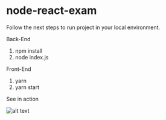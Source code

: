 # node-react-exam


Follow the next steps to run project in your local environment.

Back-End

1. npm install
2. node index.js

Front-End

1. yarn
2. yarn start




See in action

![alt text](https://i.ibb.co/j4jhnQf/chrome-capture.gif)
